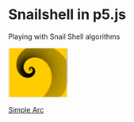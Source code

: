 # Snailshell in p5.js

Playing with Snail Shell algorithms

<img src="img/arc.png" width=120>

[Simple Arc](js/arc.js)